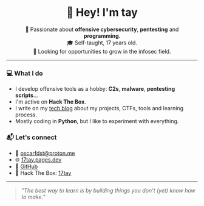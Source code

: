 <h1 align="center">👋 Hey! I'm tay</h1>
<p align="center">
  🧠 Passionate about <strong>offensive cybersecurity</strong>, <strong>pentesting</strong> and <strong>programming</strong>.<br>
  🎓 Self-taught, 17 years old.<br>
  🚀 Looking for opportunities to grow in the infosec field.
</p>

---

### 💻 What I do
- I develop offensive tools as a hobby: **C2s**, **malware**, **pentesting scripts**...
- I'm active on **Hack The Box**.
- I write on my [tech blog](https://17tay.pages.dev) about my projects, CTFs, tools and learning process.
- Mostly coding in **Python**, but I like to experiment with everything.

### 📬 Let's connect
- 📧 oscarfdst@proton.me
- 🌐 [17tay.pages.dev](https://17tay.pages.dev)
- 🐙 [GitHub](https://github.com/17tayyy)
- 🐚 Hack The Box: [17tay](https://app.hackthebox.com/profile/2019721)

---

> _"The best way to learn is by building things you don’t (yet) know how to make."_
